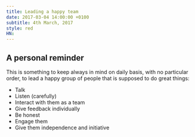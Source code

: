 ```yaml
---
title: Leading a happy team
date: 2017-03-04 14:00:00 +0100
subtitle: 4th March, 2017
style: red
HN:
---
```


## A personal reminder

This is something to keep always in mind on daily basis, with no particular order, to lead a happy group of people that is supposed to do great things:

- Talk
- Listen (carefully)
- Interact with them as a team
- Give feedback individually
- Be honest
- Engage them
- Give them independence and initiative